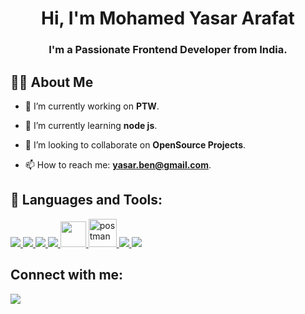 <h1 align="center">Hi, I'm Mohamed Yasar Arafat</h1>
<h3 align="center">I'm a Passionate Frontend Developer from India.</h3>


## 🙋‍♂️ About Me

- 🔭 I’m currently working on **PTW**.
  
- 🌱 I’m currently learning **node js**.

- 👯 I’m looking to collaborate on **OpenSource Projects**.

- 📫 How to reach me: **yasar.ben@gmail.com**.

## 🚀 Languages and Tools:

<p align="left"> 
    <a href="https://reactjs.org/" target="_blank"> <img src="https://img.icons8.com/color/48/000000/react-native.png"/> </a>
    <a href="https://developer.mozilla.org/en-US/docs/Web/JavaScript" target="_blank"> <img src="https://img.icons8.com/color/48/000000/javascript.png"/> </a> 
    <a href="https://www.w3.org/html/" target="_blank"> <img src="https://img.icons8.com/color/48/000000/html-5.png"/> </a> 
    <a href="https://www.w3schools.com/css/" target="_blank"> <img src="https://img.icons8.com/color/48/000000/css3.png"/> </a> 
    <a href="https://babeljs.io/" target="_blank"> <img height="41px" src="https://img.icons8.com/dusk/64/000000/babel.png"/> </a>
    <a href="https://postman.com" target="_blank"> <img src="https://www.vectorlogo.zone/logos/getpostman/getpostman-icon.svg" alt="postman" width="45" height="45"/> </a>   
    <a href="https://git-scm.com/" target="_blank"> <img src="https://img.icons8.com/color/48/000000/git.png"/> </a> 
    <a href="https://redux.js.org" target="_blank"> <img src="https://img.icons8.com/color/48/000000/redux.png"/> </a>
</p>



## Connect with me:
<p align="left">

<a href = "https://www.linkedin.com/in/yasar-arafath-64b4b0293/"><img src="https://img.icons8.com/fluent/48/000000/linkedin.png"/></a>
</p>

